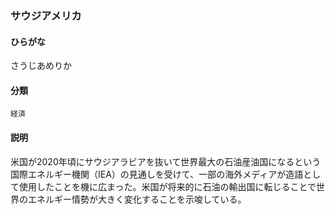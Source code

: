 <div style="display:none;">

## [あ行](securities-terms?id=あ行)
## [か行](securities-terms?id=か行)
## [さ行](securities-terms?id=さ行)

</div>

### サウジアメリカ

#### ひらがな

さうじあめりか

#### 分類

`経済`

#### 説明

米国が2020年頃にサウジアラビアを抜いて世界最大の石油産油国になるという国際エネルギー機関（IEA）の見通しを受けて、一部の海外メディアが造語として使用したことを機に広まった。米国が将来的に石油の輸出国に転じることで世界のエネルギー情勢が大きく変化することを示唆している。

<div style="display:none;">

## [た行](securities-terms?id=た行)
## [な行](securities-terms?id=な行)
## [は行](securities-terms?id=は行)
## [ま行](securities-terms?id=ま行)
## [や行](securities-terms?id=や行)
## [ら行](securities-terms?id=ら行)
## [わ行](securities-terms?id=わ行)
## [英数字・記号](securities-terms?id=英数字・記号)

</div>


